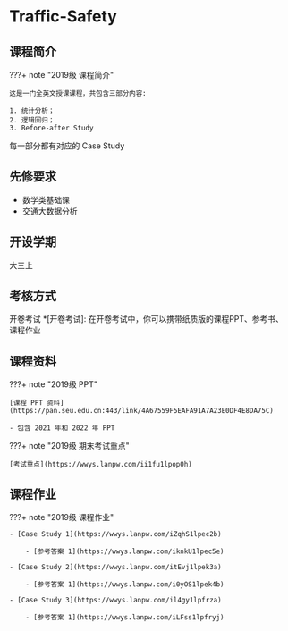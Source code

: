 # Traffic-Safety

## 课程简介

???+ note "2019级 课程简介"

    这是一门全英文授课课程，共包含三部分内容:

    1. 统计分析；
    2. 逻辑回归；
    3. Before-after Study

每一部分都有对应的 Case Study

## 先修要求

- 数学类基础课
- 交通大数据分析

## 开设学期

大三上

## 考核方式

开卷考试
*[开卷考试]: 在开卷考试中，你可以携带纸质版的课程PPT、参考书、课程作业

## 课程资料

???+ note "2019级 PPT"

    [课程 PPT 资料](https://pan.seu.edu.cn:443/link/4A67559F5EAFA91A7A23E0DF4E8DA75C)

    - 包含 2021 年和 2022 年 PPT

???+ note "2019级 期末考试重点"

    [考试重点](https://wwys.lanpw.com/ii1fu1lpop0h)

## 课程作业

???+ note "2019级 课程作业"

    - [Case Study 1](https://wwys.lanpw.com/iZqhS1lpec2b)

        - [参考答案 1](https://wwys.lanpw.com/iknkU1lpec5e)

    - [Case Study 2](https://wwys.lanpw.com/itEvj1lpek3a)

        - [参考答案 1](https://wwys.lanpw.com/i0yOS1lpek4b)

    - [Case Study 3](https://wwys.lanpw.com/il4gy1lpfrza)

        - [参考答案 1](https://wwys.lanpw.com/iLFss1lpfryj)

